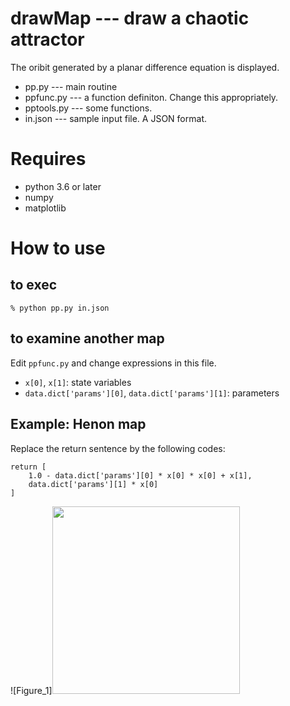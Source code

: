 # drawMap --- draw a chaotic attractor 

The oribit generated by a planar difference equation is displayed. 

* pp.py --- main routine
* ppfunc.py --- a function definiton. Change this appropriately.
* pptools.py --- some functions.
* in.json --- sample input file. A JSON format.

# Requires

* python 3.6 or later
 * numpy
 * matplotlib

# How to use
## to exec

    % python pp.py in.json
 
## to examine another map
 
 Edit `ppfunc.py` and change expressions in this file.
 
 * `x[0]`, `x[1]`: state variables
 * `data.dict['params'][0]`, `data.dict['params'][1]`: parameters
 
## Example: Henon map
Replace the return sentence by the following codes:

    return [ 
        1.0 - data.dict['params'][0] * x[0] * x[0] + x[1], 
        data.dict['params'][1] * x[0] 
    ]
 
![Figure_1]<img src="https://user-images.githubusercontent.com/52724526/81895103-6d7dc180-95ec-11ea-8760-c08df1757440.png" width=300px>
 
